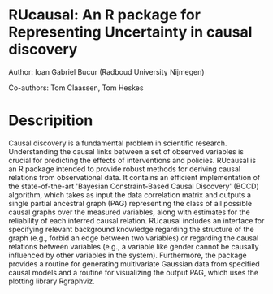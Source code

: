 # RUcausal: An R package for Representing Uncertainty in causal discovery

Author: Ioan Gabriel Bucur (Radboud University Nijmegen)

Co-authors: Tom Claassen, Tom Heskes

# Descripition

Causal discovery is a fundamental problem in scientific research. Understanding the causal links between a set of observed variables is crucial for predicting the effects of interventions and policies. RUcausal is an R package intended to provide robust methods for deriving causal relations from observational data. It contains an efficient implementation of the state-of-the-art 'Bayesian Constraint-Based Causal Discovery' (BCCD) algorithm, which takes as input the data correlation matrix and outputs a single partial ancestral graph (PAG) representing the class of all possible causal graphs over the measured variables, along with estimates for the reliability of each inferred causal relation. RUcausal includes an interface for specifying relevant background knowledge regarding the structure of the graph (e.g., forbid an edge between two variables) or regarding the causal relations between variables (e.g., a variable like gender cannot be causally influenced by other variables in the system). Furthermore, the package provides a routine for generating multivariate Gaussian data from specified causal models and a routine for visualizing the output PAG, which uses the plotting library Rgraphviz. 

